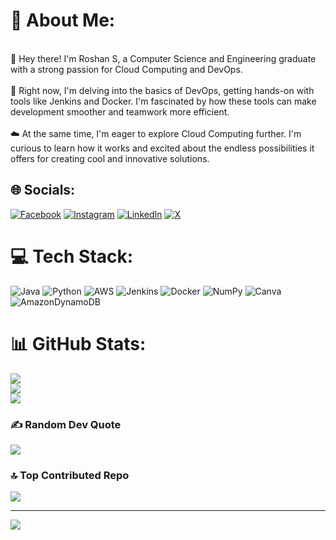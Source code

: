 # 💫 About Me:
<br>👋 Hey there! I'm Roshan S, a Computer Science and Engineering graduate with a strong passion for Cloud Computing and DevOps.<br><br>🔌 Right now, I'm delving into the basics of DevOps, getting hands-on with tools like Jenkins and Docker. I'm fascinated by how these tools can make development smoother and teamwork more efficient.<br><br>☁️ At the same time, I'm eager to explore Cloud Computing further. I'm curious to learn how it works and excited about the endless possibilities it offers for creating cool and innovative solutions.


## 🌐 Socials:
[![Facebook](https://img.shields.io/badge/Facebook-%231877F2.svg?logo=Facebook&logoColor=white)](https://facebook.com/https://www.facebook.com/profile.php?id=100030828727894) [![Instagram](https://img.shields.io/badge/Instagram-%23E4405F.svg?logo=Instagram&logoColor=white)](https://instagram.com/https://www.instagram.com/ros_an_s/) [![LinkedIn](https://img.shields.io/badge/LinkedIn-%230077B5.svg?logo=linkedin&logoColor=white)](https://linkedin.com/in/https://www.linkedin.com/in/rosh-rs/) [![X](https://img.shields.io/badge/X-black.svg?logo=X&logoColor=white)](https://x.com/https://twitter.com/x_rosh_officl) 

# 💻 Tech Stack:
![Java](https://img.shields.io/badge/java-%23ED8B00.svg?style=for-the-badge&logo=openjdk&logoColor=white) ![Python](https://img.shields.io/badge/python-3670A0?style=for-the-badge&logo=python&logoColor=ffdd54) ![AWS](https://img.shields.io/badge/AWS-%23FF9900.svg?style=for-the-badge&logo=amazon-aws&logoColor=white) ![Jenkins](https://img.shields.io/badge/jenkins-%232C5263.svg?style=for-the-badge&logo=jenkins&logoColor=white) ![Docker](https://img.shields.io/badge/docker-%230db7ed.svg?style=for-the-badge&logo=docker&logoColor=white) ![NumPy](https://img.shields.io/badge/numpy-%23013243.svg?style=for-the-badge&logo=numpy&logoColor=white) ![Canva](https://img.shields.io/badge/Canva-%2300C4CC.svg?style=for-the-badge&logo=Canva&logoColor=white) ![AmazonDynamoDB](https://img.shields.io/badge/Amazon%20DynamoDB-4053D6?style=for-the-badge&logo=Amazon%20DynamoDB&logoColor=white)
# 📊 GitHub Stats:
![](https://github-readme-stats.vercel.app/api?username=rosh-rs&theme=gotham&hide_border=true&include_all_commits=false&count_private=false)<br/>
![](https://github-readme-streak-stats.herokuapp.com/?user=rosh-rs&theme=gotham&hide_border=true)<br/>
![](https://github-readme-stats.vercel.app/api/top-langs/?username=rosh-rs&theme=gotham&hide_border=true&include_all_commits=false&count_private=false&layout=compact)

### ✍️ Random Dev Quote
![](https://quotes-github-readme.vercel.app/api?type=horizontal&theme=radical)

### 🔝 Top Contributed Repo
![](https://github-contributor-stats.vercel.app/api?username=rosh-rs&limit=5&theme=algolia&combine_all_yearly_contributions=true)

---
[![](https://visitcount.itsvg.in/api?id=rosh-rs&icon=0&color=0)](https://visitcount.itsvg.in)

<!-- Proudly created with GPRM ( https://gprm.itsvg.in ) -->

